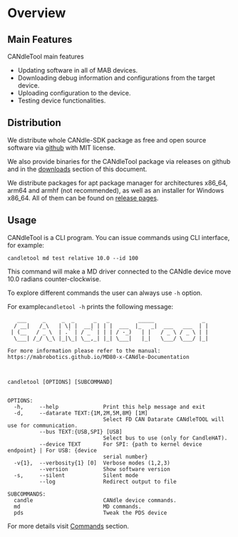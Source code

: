 # Overview

## Main Features
CANdleTool main features
- Updating software in all of MAB devices.
- Downloading debug information and configurations from the target device.
- Uploading configuration to the device.
- Testing device functionalities.


## Distribution

We distribute whole CANdle-SDK package as free and open source software via [github](https://github.com/mabrobotics/CANdle-SDK) with MIT license.

We also provide binaries for the CANdleTool package via releases on github and in the [downloads](downloads) section of this document.

We distribute packages for apt package manager for architectures x86_64, arm64 and armhf (not recommended), as well as an installer for Windows x86_64. All of them can be found on [release pages](https://github.com/mabrobotics/CANdle-SDK/releases).

## Usage

CANdleTool is a CLI program. You can issue commands using CLI interface, for example:

```
candletool md test relative 10.0 --id 100
```

This command will make a MD driver connected to the CANdle device move 10.0 radians counter-clockwise. 

To explore different commands the user can always use `-h` option.

For example`candletool -h` prints the following message:

```
   ___     _     _  _      _   _         _____               _ 
  / __|   /_\   | \| |  __| | | |  ___  |_   _|  ___   ___  | |
 | (__   / _ \  | .` | / _` | | | / -_)   | |   / _ \ / _ \ | |
  \___| /_/ \_\ |_|\_| \__,_| |_| \___|   |_|   \___/ \___/ |_|
                                                               
For more information please refer to the manual: https://mabrobotics.github.io/MD80-x-CANdle-Documentation



candletool [OPTIONS] [SUBCOMMAND]


OPTIONS:
  -h,     --help              Print this help message and exit 
  -d,     --datarate TEXT:{1M,2M,5M,8M} [1M]  
                              Select FD CAN Datarate CANdleTOOL will use for communication. 
          --bus TEXT:{USB,SPI} [USB]  
                              Select bus to use (only for CandleHAT). 
          --device TEXT       For SPI: {path to kernel device endpoint} | For USB: {device 
                              serial number} 
  -v{1},  --verbosity{1} [0]  Verbose modes (1,2,3) 
          --version           Show software version 
  -s,     --silent            Silent mode 
          --log               Redirect output to file 

SUBCOMMANDS:
  candle                      CANdle device commands. 
  md                          MD commands. 
  pds                         Tweak the PDS device 
```

For more details visit [Commands](candletool_commands) section.